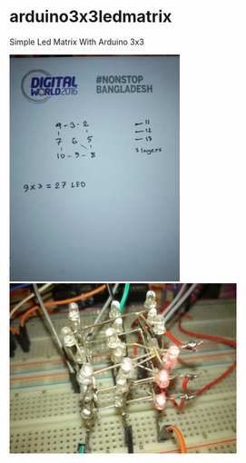 # arduino3x3ledmatrix
Simple Led Matrix With Arduino 3x3



![Alt text](/screen/1c.jpg?raw=true "Pin Connection")
![Alt text](/screen/4c.jpg?raw=true "Pin Connection")
